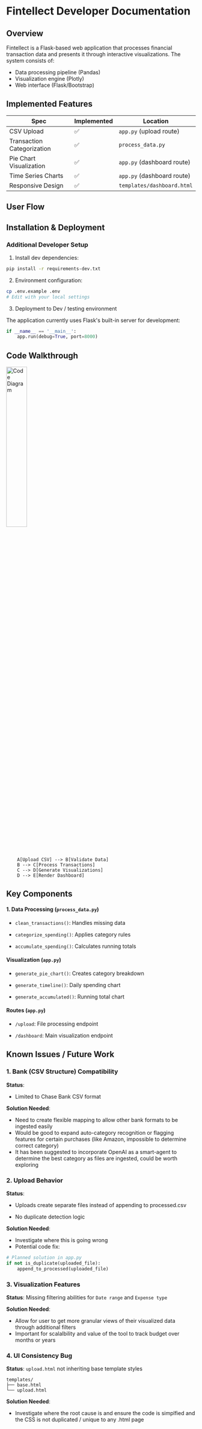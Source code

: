 # Fintellect Developer Documentation

## Overview
Fintellect is a Flask-based web application that processes financial transaction data and presents it through interactive visualizations. The system consists of:
- Data processing pipeline (Pandas)
- Visualization engine (Plotly)
- Web interface (Flask/Bootstrap)

## Implemented Features
| Spec | Implemented | Location |
|------|-------------|----------|
| CSV Upload | ✅ | `app.py` (upload route) |
| Transaction Categorization | ✅ | `process_data.py` |
| Pie Chart Visualization | ✅ | `app.py` (dashboard route) |
| Time Series Charts | ✅ | `app.py` (dashboard route) |
| Responsive Design | ✅ | `templates/dashboard.html` |

## User Flow
### 

## Installation & Deployment
### Additional Developer Setup
1. Install dev dependencies:
```bash
pip install -r requirements-dev.txt
```

2. Environment configuration:
```bash
cp .env.example .env
# Edit with your local settings
```

3. Deployment to Dev / testing environment

The application currently uses Flask's built-in server for development:
```python
if __name__ == '__main__':
    app.run(debug=True, port=8000)
```

## Code Walkthrough

<img src="https://github.com/JessicaRoseBot/FintellectApp/blob/main/Fintellect_codeflow.png" width="33%" alt="Code Diagram">

```graph TD
    A[Upload CSV] --> B[Validate Data]
    B --> C[Process Transactions]
    C --> D[Generate Visualizations]
    D --> E[Render Dashboard]
```

## Key Components
#### 1. Data Processing (`process_data.py`)

- `clean_transactions()`: Handles missing data

- `categorize_spending()`: Applies category rules

- `accumulate_spending()`: Calculates running totals

#### Visualization (`app.py`)

- `generate_pie_chart()`: Creates category breakdown

- `generate_timeline()`: Daily spending chart

- `generate_accumulated()`: Running total chart

#### Routes (`app.py`)

- `/upload`: File processing endpoint

- `/dashboard`: Main visualization endpoint

## Known Issues / Future Work

### 1. Bank (CSV Structure) Compatibility
**Status**: 
- Limited to Chase Bank CSV format

**Solution Needed**:  
- Need to create flexible mapping to allow other bank formats to be ingested easily
- Would be good to expand auto-category recognition or flagging features for certain purchases (like Amazon, impossible to determine correct category)
- It has been suggested to incorporate OpenAI as a smart-agent to determine the best category as files are ingested, could be worth exploring

### 2. Upload Behavior
**Status**:

- Uploads create separate files instead of appending to processed.csv

- No duplicate detection logic

**Solution Needed**:
- Investigate where this is going wrong
- Potential code fix:
```python 
# Planned solution in app.py
if not is_duplicate(uploaded_file):
    append_to_processed(uploaded_file)
```

### 3. Visualization Features
**Status**:
Missing filtering abilities for `Date range` and `Expense type`

**Solution Needed**: 
- Allow for user to get more granular views of their visualized data through additional filters
- Important for scalalbility and value of the tool to track budget over months or years

### 4. UI Consistency Bug
**Status**: `upload.html` not inheriting base template styles

```text
templates/
├── base.html
└── upload.html  
```

**Solution Needed**: 
- Investigate where the root cause is and ensure the code is simplfied and the CSS is not duplicated / unique to any .html page
